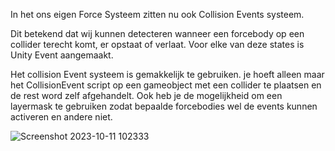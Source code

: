 In het ons eigen Force Systeem zitten nu ook Collision Events systeem.

Dit betekend dat wij kunnen detecteren wanneer een forcebody op een collider terecht komt, er opstaat of verlaat. Voor elke van deze states is Unity Event aangemaakt.

Het collision Event systeem is gemakkelijk te gebruiken. je hoeft alleen maar het CollisionEvent script op een gameobject met een collider te plaatsen en de rest word zelf afgehandelt. Ook heb je de mogelijkheid om een layermask te gebruiken zodat bepaalde forcebodies wel de events kunnen activeren en andere niet.

![Screenshot 2023-10-11 102333](https://github.com/BAStudio/OperationStarfall/assets/26221135/24758ae4-3575-49df-98b8-0be9e4f3879c)
